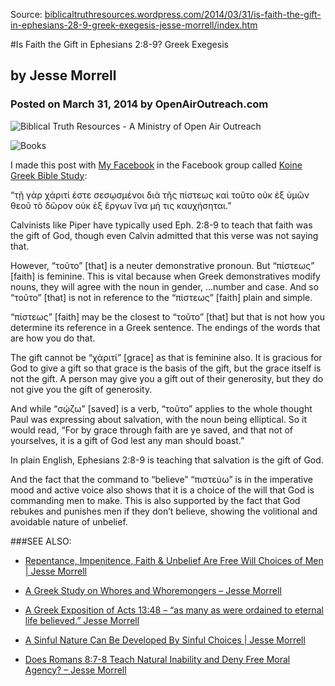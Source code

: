 <!--t Is Faith the Gift in Ephesians 2:8-9? Greek Exegesis t-->
<!--d  d-->

Source: [biblicaltruthresources.wordpress.com/2014/03/31/is-faith-the-gift-in-ephesians-28-9-greek-exegesis-jesse-morrell/index.htm](http://gesundelehre.tk/forwarder.php?url=http://biblicaltruthresources.wordpress.com/2014/03/31/is-faith-the-gift-in-ephesians-28-9-greek-exegesis-jesse-morrell/index.htm)


#Is Faith the Gift in Ephesians 2:8-9? Greek Exegesis
## by Jesse Morrell
### Posted on March 31, 2014	by OpenAirOutreach.com

![Biblical Truth Resources - A Ministry of Open Air Outreach](../../files/pictures/BiblicalTruthResourcesUpdateHeader.jpg)

![Books](../../files/pictures/final-banner.jpg)

I made this post with [My Facebook](https://www.facebook.com/jesse.morrell.1) in the Facebook group called [Koine Greek Bible Study](https://www.facebook.com/groups/KoineGreek/):

“τῇ γὰρ χάριτί ἐστε σεσῳσμένοι διὰ τῆς πίστεως καὶ τοῦτο οὐκ ἐξ ὑμῶν θεοῦ τὸ δῶρον οὐκ ἐξ ἔργων ἵνα μή τις καυχήσηται.”

Calvinists like Piper have typically used Eph. 2:8-9 to teach that faith was the gift of God, though even Calvin admitted that this verse was not saying that.

However, “τοῦτο” [that] is a neuter demonstrative pronoun. But “πίστεως” [faith] is feminine. This is vital because when Greek demonstratives modify nouns, they will agree with the noun in gender, …number and case. And so “τοῦτο” [that] is not in reference to the “πίστεως” [faith] plain and simple.

“πίστεως” [faith] may be the closest to “τοῦτο” [that] but that is not how you determine its reference in a Greek sentence. The endings of the words that are how you do that.

The gift cannot be “χάριτί” [grace] as that is feminine also. It is gracious for God to give a gift so that grace is the basis of the gift, but the grace itself is not the gift. A person may give you a gift out of their generosity, but they do not give you the gift of generosity.

And while “σῴζω” [saved] is a verb, “τοῦτο” applies to the whole thought Paul was expressing about salvation, with the noun being elliptical. So it would read, “For by grace through faith are ye saved, and that not of yourselves, it is a gift of God lest any man should boast.”

In plain English, Ephesians 2:8-9 is teaching that salvation is the gift of God.

And the fact that the command to “believe” “πιστεύω” is in the imperative mood and active voice also shows that it is a choice of the will that God is commanding men to make. This is also supported by the fact that God rebukes and punishes men if they don’t believe, showing the volitional and avoidable nature of unbelief.

###SEE ALSO:

- [Repentance, Impenitence, Faith & Unbelief Are Free Will Choices of Men | Jesse Morrell](http://gesundelehre.tk/forwarder.php?url=http://biblicaltruthresources.wordpress.com/2014/12/05/repentance-impenitence-faith-unbelief-are-free-will-choices-of-men-jesse-morrell/index.htm)

- [A Greek Study on Whores and Whoremongers – Jesse Morrell](http://gesundelehre.tk/forwarder.php?url=http://biblicaltruthresources.wordpress.com/2013/12/19/a-greek-study-on-whores-and-whoremongers-jesse-morrell/index.htm)

- [A Greek Exposition of Acts 13:48 – “as many as were ordained to eternal life believed.” Jesse Morrell](http://gesundelehre.tk/forwarder.php?url=http://biblicaltruthresources.wordpress.com/2013/07/19/a-greek-exposition-of-acts-1348-as-many-as-were-ordained-to-eternal-life-believed-jesse-morrell/index.htm)

- [A Sinful Nature Can Be Developed By Sinful Choices | Jesse Morrell](http://gesundelehre.tk/forwarder.php?url=http://biblicaltruthresources.wordpress.com/2014/03/21/a-sinful-nature-can-be-developed-by-sinful-choices-jesse-morrell/index.htm)

- [Does Romans 8:7-8 Teach Natural Inability and Deny Free Moral Agency? – Jesse Morrell](http://gesundelehre.tk/forwarder.php?url=http://biblicaltruthresources.wordpress.com/2013/08/11/does-romans-87-8-teach-natural-inability-and-deny-free-moral-agency-jesse-morrell/index.htm)